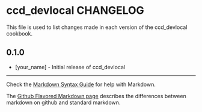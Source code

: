 ccd_devlocal CHANGELOG
======================

This file is used to list changes made in each version of the ccd_devlocal cookbook.

0.1.0
-----
- [your_name] - Initial release of ccd_devlocal

- - -
Check the [Markdown Syntax Guide](http://daringfireball.net/projects/markdown/syntax) for help with Markdown.

The [Github Flavored Markdown page](http://github.github.com/github-flavored-markdown/) describes the differences between markdown on github and standard markdown.
